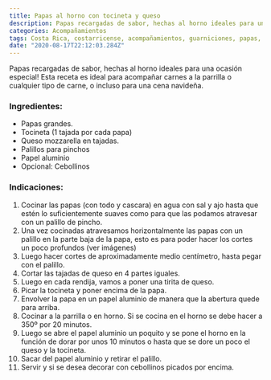 ```yaml
---
title: Papas al horno con tocineta y queso
description: Papas recargadas de sabor, hechas al horno ideales para una ocasión especial!
categories: Acompañamientos
tags: Costa Rica, costarricense, acompañamientos, guarniciones, papas, horno
date: "2020-08-17T22:12:03.284Z"
---
```

Papas recargadas de sabor, hechas al horno ideales para una ocasión especial! Esta receta es ideal para acompañar carnes a la parrilla o cualquier tipo de carne, o incluso para una cena navideña.

### Ingredientes:

- Papas grandes.
- Tocineta (1 tajada por cada papa)
- Queso mozzarella en tajadas.
- Palillos para pinchos
- Papel aluminio
- Opcional: Cebollinos

### Indicaciones:

1. Cocinar las papas (con todo y cascara) en agua con sal y ajo hasta que estén lo suficientemente suaves como para que las podamos atravesar con un palillo de pincho.
2. Una vez cocinadas atravesamos horizontalmente las papas con un palillo en la parte baja de la papa, esto es para poder hacer los cortes un poco profundos (ver imágenes)
3. Luego hacer cortes de aproximadamente medio centímetro, hasta pegar con el palillo.
4. Cortar las tajadas de queso en 4 partes iguales.
5. Luego en cada rendija, vamos a poner una tirita de queso.
6. Picar la tocineta y poner encima de la papa.
7. Envolver la papa en un papel aluminio de manera que la abertura quede para arriba.
8. Cocinar a la parrilla o en horno. Si se cocina en el horno se debe hacer a 350º por 20 minutos.
9. Luego se abre el papel aluminio un poquito y se pone el horno en la función de dorar por unos 10 minutos o hasta que se dore un poco el queso y la tocineta.
10. Sacar del papel aluminio y retirar el palillo.
11. Servir y si se desea decorar con cebollinos picados por encima.
